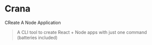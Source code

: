 # Crana

CReate A Node Application

> A CLI tool to create React + Node apps with just one command (batteries included)
